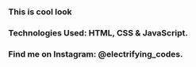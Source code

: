 ### This is cool look

### Technologies Used: HTML, CSS & JavaScript.

### Find me on Instagram: @electrifying_codes.
